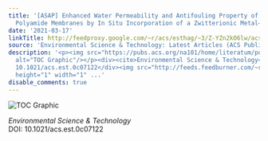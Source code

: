 ```yaml
---
title: '[ASAP] Enhanced Water Permeability and Antifouling Property of Coffee-Ring-Textured
  Polyamide Membranes by In Situ Incorporation of a Zwitterionic Metal–Organic Framework'
date: '2021-03-17'
linkTitle: http://feedproxy.google.com/~r/acs/esthag/~3/Z-YZn2kO6lw/acs.est.0c07122
source: 'Environmental Science & Technology: Latest Articles (ACS Publications)'
description: '<p><img src="https://pubs.acs.org/na101/home/literatum/publisher/achs/journals/content/esthag/0/esthag.ahead-of-print/acs.est.0c07122/20210317/images/medium/es0c07122_0009.gif"
  alt="TOC Graphic"/></p><div><cite>Environmental Science & Technology</cite></div><div>DOI:
  10.1021/acs.est.0c07122</div><img src="http://feeds.feedburner.com/~r/acs/esthag/~4/Z-YZn2kO6lw"
  height="1" width="1" ...'
disable_comments: true
---
```

<p><img src="https://pubs.acs.org/na101/home/literatum/publisher/achs/journals/content/esthag/0/esthag.ahead-of-print/acs.est.0c07122/20210317/images/medium/es0c07122_0009.gif" alt="TOC Graphic"/></p><div><cite>Environmental Science & Technology</cite></div><div>DOI: 10.1021/acs.est.0c07122</div><img src="http://feeds.feedburner.com/~r/acs/esthag/~4/Z-YZn2kO6lw" height="1" width="1" ...